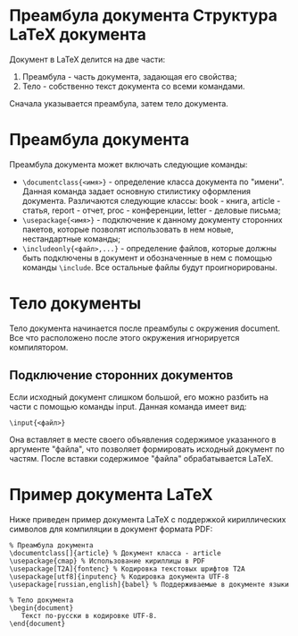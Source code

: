 Преамбула документа
Структура LaTeX документа
=========================

Документ в LaTeX делится на две части:

1. Преамбула - часть документа, задающая его свойства;
1. Тело - собственно текст документа со всеми командами.

Сначала указывается преамбула, затем тело документа.

Преамбула документа
===================

Преамбула документа может включать следующие команды:

* `\documentclass{<имя>}` - определение класса документа по "имени". Данная команда задает основную стилистику оформления документа. Различаются следующие классы: book - книга, article - статья, report - отчет, proc - конференции, letter - деловые письма;
* `\usepackage{<имя>}` - подключение к данному документу сторонних пакетов, которые позволят использовать в нем новые, нестандартные команды;
* `\includeonly{<файл>,...}` - определение файлов, которые должны быть подключены в документ и обозначенные в нем с помощью команды `\include`. Все остальные файлы будут проигнорированы.

Тело документы
==============

Тело документа начинается после преамбулы с окружения document. Все что расположено после этого окружения игнорируется компилятором.

Подключение сторонних документов
--------------------------------

Если исходный документ слишком большой, его можно разбить на части с помощью команды input. Данная команда имеет вид:

    \input{<файл>}

Она вставляет в месте своего объявления содержимое указанного в аргументе "файла", что позволяет формировать исходный документ по частям. После вставки содержимое "файла" обрабатывается LaTeX.

Пример документа LaTeX
======================

Ниже приведен пример документа LaTeX с поддержкой кириллических символов для компиляции в документ формата PDF:

    % Преамбула документа
    \documentclass[]{article} % Документ класса - article
    \usepackage{cmap} % Использование кириллицы в PDF
    \usepackage[T2A]{fontenc} % Кодировка текстовых шрифтов T2A
    \usepackage[utf8]{inputenc} % Кодировка документа UTF-8
    \usepackage[russian,english]{babel} % Поддерживаемые в документе языки
     
    % Тело документа
    \begin{document}
       Текст по-русски в кодировке UTF-8.
    \end{document}
